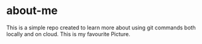 # about-me
This is a simple repo created to learn more about using git commands both locally and on cloud. 
This is my favourite Picture.


